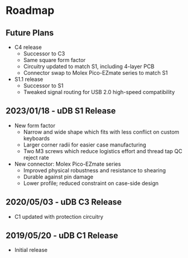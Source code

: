 # Roadmap

## Future Plans 
* C4 release
  * Successor to C3 
  * Same square form factor
  * Circuitry updated to match S1, including 4-layer PCB
  * Connector swap to Molex Pico-EZmate series to match S1
* S1.1 release
  * Successor to S1
  * Tweaked signal routing for USB 2.0 high-speed compatibility

## 2023/01/18 - uDB S1 Release
* New form factor
  * Narrow and wide shape which fits with less conflict on custom keyboards
  * Larger corner radii for easier case manufacturing
  * Two M3 screws which reduce logistics effort and thread tap QC reject rate
* New connector: Molex Pico-EZmate series
  * Improved physical robustness and resistance to shearing
  * Durable against pin damage
  * Lower profile; reduced constraint on case-side design

## 2020/05/03 - uDB C3 Release
* C1 updated with protection circuitry

## 2019/05/20 - uDB C1 Release
* Initial release


